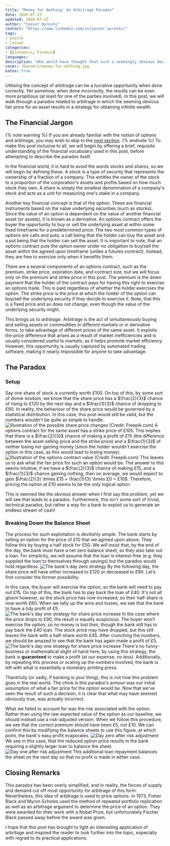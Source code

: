 ```yaml
---
title: "Money for Nothing: An Arbitrage Paradox"
date: 2020-07-23
updated: 2020-07-23
author: "Yasser Qureshi"
contact: "https://www.linkedin.com/in/yasser-qureshi/"
tags:
- puzzle
- lesson
categories:
- [Economics, Finance]
languages:
description: "Who would have thought that such a seemingly obvious decision could lead to a bank exploiting you for an infinite amount of money? Read on to find out how."
cover: /banners/money-for-nothing.jpg
katex: true
---
```

Utilising the concept of arbitrage can be a lucrative opportunity when done correctly. Yet somehow, when done incorrectly, the results can be even more propitious (at least for one of the parties involved). In this post, we will walk through a paradox related to arbitrage in which the seeming obvious fair price for an asset results in a strategy for obtaining infinite wealth.

## The Financial Jargon
{% note warning %}
If you are already familiar with the notion of options and arbitrage, you may wish to skip to the [next section](#the-paradox).
{% endnote %}
To make this post inclusive to all, we will begin by offering a brief, requisite understanding of the financial vocabulary used in this post, before attempting to describe the paradox itself.

In the financial world, it is hard to avoid the words _stocks_ and _shares_, so we will begin by defining these. A stock is a type of security that represents the ownership of a fraction of a company. This entitles the owner of the stock to a proportion of the corporation's assets and profits based on how much stock they own. A share is simply the smallest denomination of a company's stock and acts as a unit for measuring one's stake in a company.

Another key financial concept is that of the _option_. These are financial instruments based on the value underlying securities (such as stocks). Since the value of an option is dependent on the value of another financial asset (or assets), it is known as a derivative. An options contract offers the buyer the opportunity to buy or sell the underlying asset at within some fixed timeframe for a predetermined price. The two most common types of options are calls and puts; a call being that the holder can buy the asset and a put being that the holder can sell the asset. It is important to note, that an options contract puts the option owner under no obligation to buy/sell the asset within the agreed upon timeframe (unlike a futures contract). Instead, they are free to exercise only when it benefits them.

There are a several components of an options contract, such as the premium, strike price, expiration date, and contract size, but we will focus only on the premium and strike price in this post. The premium is the down payment that the holder of the contract pays for having this right to exercise an options trade. This is paid regardless of whether the holder exercises the option. The strike price is the price at which the holder of the option can buy/sell the underlying security if they decide to exercise it. Note, that this is a fixed price and so does not change, even though the value of the underlying security might.

This brings us to _arbitrage_. Arbitrage is the act of simultaneously buying and selling assets or commodities in different markets or in derivative forms, to take advantage of different prices of the same asset. It exploits the price difference that arises as a result of market inefficiencies and is usually considered useful to markets, as it helps promote market efficiency. However, this opportunity is usually captured by automated trading software, making it nearly impossible for anyone to take advantage.

## The Paradox

### Setup

Say one share of stock is currently worth $£100$. On top of this, by some sort of divine wisdom, we know that the share price has a $\frac{2}{3}$ chance of rising to $£120$ by the next day and a $\frac{1}{3}$ chance of dropping to $£90$. In reality, the behaviour of the share price would be governed by a statistical distribution. In this case, this post would still be valid, but the numbers wouldn't be quite as simple to handle.
![Illustration of the possible share price changes (Credit: Freepik.com)](/images/money-for-nothing/share_price.png)
A options contract for the same asset has a strike price of $£105$. This implies that there is a $\frac{2}{3}$ chance of making a profit of $£15$ (the difference between the asset selling price and the strike price) and a $\frac{1}{3}$ of neither losing nor gaining money (since the holder wouldn't exercise the option in this case, as this would lead to losing money).
![Illustration of the options contract value (Credit: Freepik.com)](/images/money-for-nothing/option_value.png)
This leaves us to ask what the fair price for such an option would be. The answer to this seems intuitive; if we have a $\frac{2}{3}$ chance of making $£15$, and a $\frac{1}{3}$ chance gaining nothing, then on average, we would expect to gain $\frac{2}{3} \times £15 + \frac{1}{3} \times £0 = £10$. Therefore, pricing the option at $£10$ seems to be the only logical option.

This is seemed like the obvious answer when I first say this problem, yet we will see that leads to a paradox. Furthermore, this isn't some sort of trivial, technical paradox, but rather a way for a bank to exploit us to generate an endless stream of cash!

### Breaking Down the Balance Sheet

The process for such exploitation is devilishly simple. The bank starts by  selling an option for the price of $£10$ that we agreed upon above. They follow this by buying a half stock for $£50$. We will insist that, by the end of the day, the bank must have a net zero balance sheet, so they also take out a loan. For simplicity, we will assume that the loan is interest-free (e.g. they supplied the loan to themselves through savings) but the paradox would hold regardless.
![The bank's day zero strategy](/images/money-for-nothing/day_zero.png)
By the following day, the share price will have either increased to $£120$ or decreased to $£90$. Let’s first consider the former possibility.

In this case, the buyer will exercise the option, so the bank will need to pay out $£15$. On top of this, the bank has to pay back the loan of $£40$. It's not all gloom however, as the stock price has now increased, so their half-share is now worth $£60$. When we tally up the wins and losses, we see that the bank to have a tidy profit of $£5$.
![The bank's day one strategy for share price increase](/images/money-for-nothing/day_one_up.png)
In the case where the price drops to $£90$, the result is equally auspicious. The buyer won’t exercise the option, so no money is lost their, though the bank still has to pay back the $£40$ loan. The stock price may have dropped, but this still leaves the bank with a half-share worth $£45$. After crunching the numbers, we should be amazed to see that the bank has again made a profit of $£5$.
![The bank's day one strategy for share price increase](/images/money-for-nothing/day_one_down.png)
There's no funny-business or mathematical slight of hand here; by using this strategy, the bank is **guaranteed** to make a profit (at our expense, no less). Additionally, by repeating this process or scaling up the numbers involved, the bank is left with what is essentially a monetary printing press.

Thankfully (or sadly, if banking is your thing), this is not how this problem goes in the real world. The chink is this paradox's armour was our initial assumption of what a fair price for the option would be. Now that we've seen the result of such a decision, it is clear that what may have seemed obviously true, was actually incorrect.

What we failed to account for was the risk associated with the option. Rather than using the raw expected value of the option as our baseline, we should instead use a risk-adjusted version. When we follow this procedure, we see that the correct premium should have been $£5$, not $£10$. We can confirm this by modifying the balance sheets to use this figure, at which point, the bank's easy profit evaporates.
![Day zero after risk adjustment](/images/money-for-nothing/day_zero_adj.png)
We see in this case, that the reduced option price results in the bank requiring a slightly larger loan to balance the sheet.
![Day one after risk adjustment](/images/money-for-nothing/day_one_adj.png)
This additional loan repayment balances the sheet on the next day so that no profit is made in either case.

## Closing Remarks

This paradox has been overly simplified, and in reality, the forces of supply and demand cut off most opportunity for arbitrage of this form. Nevertheless, this idea of arbitrage is used to price options. In 1973, Fisher Black and Myron Scholes used the method of repeated portfolio replication as well as an arbitrage argument to determine the price of an option. They were awarded for their work with a Nobel Prize, but unfortunately Fischer Black passed away before the award was given.

I hope that this post has brought to light an interesting application of arbritage and inspired the reader to look further into the topic, especially with regrad to its practical applications. 
